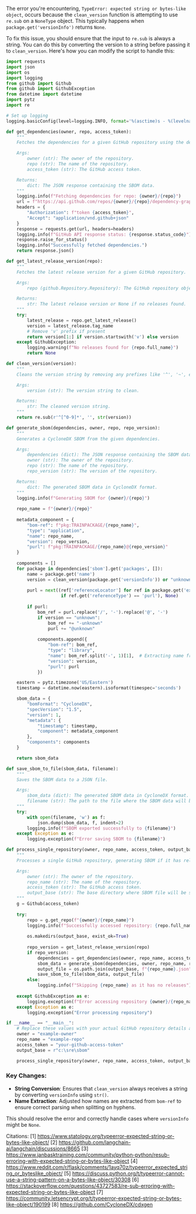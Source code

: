 The error you're encountering, `TypeError: expected string or bytes-like object`, occurs because the `clean_version` function is attempting to use `re.sub` on a `NoneType` object. This typically happens when `package.get('versionInfo')` returns `None`.

To fix this issue, you should ensure that the input to `re.sub` is always a string. You can do this by converting the version to a string before passing it to `clean_version`. Here's how you can modify the script to handle this:

```python
import requests
import json
import os
import logging
from github import Github
from github import GithubException
from datetime import datetime
import pytz
import re

# Set up logging
logging.basicConfig(level=logging.INFO, format='%(asctime)s - %(levelname)s - %(message)s')

def get_dependencies(owner, repo, access_token):
    """
    Fetches the dependencies for a given GitHub repository using the dependency graph API.

    Args:
        owner (str): The owner of the repository.
        repo (str): The name of the repository.
        access_token (str): The GitHub access token.

    Returns:
        dict: The JSON response containing the SBOM data.
    """
    logging.info(f"Fetching dependencies for repo: {owner}/{repo}")
    url = f"https://api.github.com/repos/{owner}/{repo}/dependency-graph/sbom"
    headers = {
        "Authorization": f"token {access_token}",
        "Accept": "application/vnd.github+json"
    }
    response = requests.get(url, headers=headers)
    logging.info(f"GitHub API response status: {response.status_code}")
    response.raise_for_status()
    logging.info("Successfully fetched dependencies.")
    return response.json()

def get_latest_release_version(repo):
    """
    Fetches the latest release version for a given GitHub repository.

    Args:
        repo (github.Repository.Repository): The GitHub repository object.

    Returns:
        str: The latest release version or None if no releases found.
    """
    try:
        latest_release = repo.get_latest_release()
        version = latest_release.tag_name
        # Remove 'v' prefix if present
        return version[1:] if version.startswith('v') else version
    except GithubException:
        logging.warning(f"No releases found for {repo.full_name}")
        return None

def clean_version(version):
    """
    Cleans the version string by removing any prefixes like '^', '~', etc.

    Args:
        version (str): The version string to clean.

    Returns:
        str: The cleaned version string.
    """
    return re.sub(r'^[^0-9]*', '', str(version))

def generate_sbom(dependencies, owner, repo, repo_version):
    """
    Generates a CycloneDX SBOM from the given dependencies.

    Args:
        dependencies (dict): The JSON response containing the SBOM data.
        owner (str): The owner of the repository.
        repo (str): The name of the repository.
        repo_version (str): The version of the repository.

    Returns:
        dict: The generated SBOM data in CycloneDX format.
    """
    logging.info(f"Generating SBOM for {owner}/{repo}")
    
    repo_name = f"{owner}/{repo}"
    
    metadata_component = {
        "bom-ref": f"pkg:TRAINPACKAGE/{repo_name}",
        "type": "application",
        "name": repo_name,
        "version": repo_version,
        "purl": f"pkg:TRAINPACKAGE/{repo_name}@{repo_version}"
    }
    
    components = []
    for package in dependencies['sbom'].get('packages', []):
        name = package.get('name')
        version = clean_version(package.get('versionInfo')) or "unknown"
        
        purl = next((ref['referenceLocator'] for ref in package.get('externalRefs', []) 
                     if ref.get('referenceType') == 'purl'), None)
        
        if purl:
            bom_ref = purl.replace('/', '-').replace('@', '-')
            if version == "unknown":
                bom_ref += "-unknown"
                purl += "@unknown"
            
            components.append({
                "bom-ref": bom_ref,
                "type": "library",
                "name": bom_ref.split('-', 1)[1],  # Extracting name from bom-ref
                "version": version,
                "purl": purl
            })

    eastern = pytz.timezone('US/Eastern')
    timestamp = datetime.now(eastern).isoformat(timespec='seconds')

    sbom_data = {
        "bomFormat": "CycloneDX",
        "specVersion": "1.5",
        "version": 1,
        "metadata": {
            "timestamp": timestamp,
            "component": metadata_component
        },
        "components": components
    }

    return sbom_data

def save_sbom_to_file(sbom_data, filename):
    """
    Saves the SBOM data to a JSON file.

    Args:
        sbom_data (dict): The generated SBOM data in CycloneDX format.
        filename (str): The path to the file where the SBOM data will be saved.
    """
    try:
        with open(filename, 'w') as f:
            json.dump(sbom_data, f, indent=2)
        logging.info(f"SBOM exported successfully to {filename}")
    except Exception as e:
        logging.exception(f"Error saving SBOM to {filename}")

def process_single_repository(owner, repo_name, access_token, output_base):
    """
    Processes a single GitHub repository, generating SBOM if it has release tags.

    Args:
        owner (str): The owner of the repository.
        repo_name (str): The name of the repository.
        access_token (str): The GitHub access token.
        output_base (str): The base directory where SBOM file will be saved.
    """
    g = Github(access_token)
    
    try:
        repo = g.get_repo(f"{owner}/{repo_name}")
        logging.info(f"Successfully accessed repository: {repo.full_name}")
        
        os.makedirs(output_base, exist_ok=True)
        
        repo_version = get_latest_release_version(repo)
        if repo_version:
            dependencies = get_dependencies(owner, repo_name, access_token)
            sbom_data = generate_sbom(dependencies, owner, repo_name, repo_version)
            output_file = os.path.join(output_base, f"{repo_name}.json")
            save_sbom_to_file(sbom_data, output_file)
        else:
            logging.info(f"Skipping {repo_name} as it has no releases")
    
    except GithubException as e:
        logging.exception(f"Error accessing repository {owner}/{repo_name}")
    except Exception as e:
        logging.exception("Error processing repository")

if __name__ == "__main__":
    # Replace these values with your actual GitHub repository details and access token
    owner = "example-owner"
    repo_name = "example-repo"
    access_token = "your-github-access-token"
    output_base = r"c:\sre\sbom"

    process_single_repository(owner, repo_name, access_token, output_base)
```

### Key Changes:

- **String Conversion**: Ensures that `clean_version` always receives a string by converting `versionInfo` using `str()`.
- **Name Extraction**: Adjusted how names are extracted from `bom-ref` to ensure correct parsing when splitting on hyphens. 

This should resolve the error and correctly handle cases where `versionInfo` might be `None`.

Citations:
[1] https://www.statology.org/typeerror-expected-string-or-bytes-like-object/
[2] https://github.com/langchain-ai/langchain/discussions/8665
[3] https://www.janbasktraining.com/community/python-python/resub-erroring-with-expected-string-or-bytes-like-object
[4] https://www.reddit.com/r/flask/comments/1ayq70z/typeerror_expected_string_or_byteslike_object/
[5] https://discuss.python.org/t/typeerror-cannot-use-a-string-pattern-on-a-bytes-like-object/30308
[6] https://stackoverflow.com/questions/43727583/re-sub-erroring-with-expected-string-or-bytes-like-object
[7] https://community.letsencrypt.org/t/typeerror-expected-string-or-bytes-like-object/190199
[8] https://github.com/CycloneDX/cdxgen
